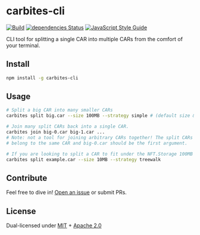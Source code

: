 # carbites-cli

[![Build](https://github.com/nftstorage/carbites-cli/actions/workflows/main.yml/badge.svg)](https://github.com/nftstorage/carbites-cli/actions/workflows/main.yml)
[![dependencies Status](https://status.david-dm.org/gh/nftstorage/carbites-cli.svg)](https://david-dm.org/nftstorage/carbites-cli)
[![JavaScript Style Guide](https://img.shields.io/badge/code_style-standard-brightgreen.svg)](https://standardjs.com)

CLI tool for splitting a single CAR into multiple CARs from the comfort of your terminal.

## Install

```sh
npm install -g carbites-cli
```

## Usage

```sh
# Split a big CAR into many smaller CARs
carbites split big.car --size 100MB --strategy simple # (default size & strategy)

# Join many split CARs back into a single CAR.
carbites join big-0.car big-1.car ...
# Note: not a tool for joining arbitrary CARs together! The split CARs MUST
# belong to the same CAR and big-0.car should be the first argument.

# If you are looking to split a CAR to fit under the NFT.Storage 100MB limit using the HTTP API, use:
carbites split example.car --size 10MB --strategy treewalk
```

## Contribute

Feel free to dive in! [Open an issue](https://github.com/nftstorage/carbites-cli/issues/new) or submit PRs.

## License

Dual-licensed under [MIT](https://github.com/nftstorage/carbites-cli/blob/main/LICENSE-MIT) + [Apache 2.0](https://github.com/nftstorage/carbites-cli/blob/main/LICENSE-APACHE)
